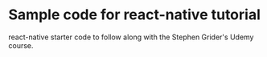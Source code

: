 # Sample code for react-native tutorial

react-native starter code to follow along with the Stephen Grider's Udemy course.
